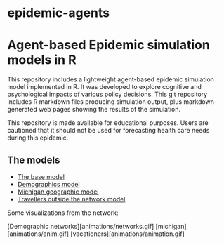 # epidemic-agents

Agent-based Epidemic simulation models in R
======

This repository includes a lightweight agent-based epidemic simulation model implemented in R. It was developed to explore cognitive and psychological impacts of various policy decisions.  This git repository includes R markdown files producing simulation output, plus markdown-generated web pages showing the results of the simulation.

This repository is made available for educational purposes. Users are cautioned that it should not be used for forecasting health care needs during this epidemic.

## The models

* [The base model](web/epidemic-model-base.html)
* [Demographics model](web/epidemic-demographics.html)
* [Michigan geographic model](web/epidemic-michigan.html)
* [Travellers outside the network model](web/epidemic-model-travellers.html)

Some visualizations from the network:

[Demographic networks][animations/networks.gif]
[michigan][animations/anim.gif]
[vacationers][animations/animation.gif]
